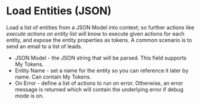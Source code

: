 # Load Entities (JSON)
Load a list of entities from a JSON Model into context; so further actions like *execute actions on entity list* will know to execute given actions for each entity, and expose the entity properties as tokens. A common scenario is to send an email to a list of leads.

* JSON Model - the JSON string that will be parsed. This field supports My Tokens.
* Entity Name - set a name for the entity so you can reference it later by name. Can contain My Tokens.
* On Error - define a list of actions to run on error. Otherwise, an error message is returned which will contain the underlying error if debug mode is on.


